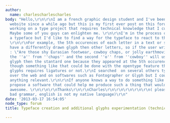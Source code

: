 ```yaml
---
author:
  name: charlescharlescharles
body: "Hello,\r\n\r\nI am a french graphic design student and I've been reading your
  website since a while ago but this is my first ever post on this forum. I am curently
  working on a type project that requires technical knowledge that I currently lack.
  Maybe some of you guys can enlighten me. \r\n\r\nI'm in the process of creating
  a typeface but I'd like to find a way for the typeface to react to the content.
  \r\n\r\nFor example, the 5th occurences of each letter in a text or sentence will
  have a differently drawn glyph then other letters, so if the user writes this sentence
  : \"Are those shy Eurasian footwear, cowboy chaps, or jolly earthmoving headgear?\"
  the ''a'' from ''chaps'' and the second ''o'' from ''cowboy'' will use a different
  glyph then the stantard one because they appeared at the 5th occurences. \r\n\r\nI
  though something like that could be done with the opentype feature that detect if
  glyphs requires ligatures or not.\r\nI searched  on several others typographic ressources
  over the web and on softwares such as Fontographer or Glyph but I could'nt find
  anything relevant.\r\n\r\nIf anyone knows a way to do something like this or can
  propose a software that could help me produce such a thing that would be really
  awesome. \r\n\r\n\r\nThanks\r\n\r\nCharles\r\n\r\n\r\n\r\n\r\n( please forgive my
  bad grammar, english is not my native language)\r\n"
date: '2013-03-17 16:54:05'
node_type: forum
title: Typeface creation and additional glyphs experimentation (technical issue)

---
```


